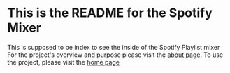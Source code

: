 # This is the README for the Spotify Mixer

This is supposed to be index to see the inside of the Spotify Playlist mixer
For the project's overview and purpose please visit the [about page](https://www.johndesiderio.com/spotify-mixer/about).
To use the project, please visit the [home page](https://www.johndesiderio.com/spotify-mixer/)
